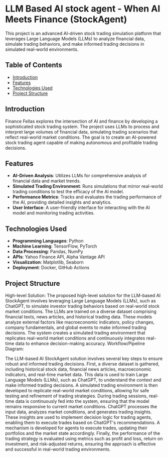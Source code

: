 # LLM Based AI stock agent - When AI Meets Finance (StockAgent)

This project is an advanced AI-driven stock trading simulation platform that leverages Large Language Models (LLMs) to analyze financial data, simulate trading behaviors, and make informed trading decisions in simulated real-world environments.

## Table of Contents

- [Introduction](#introduction)
- [Features](#features)
- [Technologies Used](#technologies-used)
- [Project Structure](#project-structure)

## Introduction

Finance Fellas explores the intersection of AI and finance by developing a sophisticated stock trading system. The project uses LLMs to process and interpret large volumes of financial data, simulating trading scenarios that reflect real-world market conditions. The goal is to create an AI-powered stock trading agent capable of making autonomous and profitable trading decisions.

## Features

- **AI-Driven Analysis**: Utilizes LLMs for comprehensive analysis of financial data and market trends.
- **Simulated Trading Environment**: Runs simulations that mirror real-world trading conditions to test the efficacy of the AI model.
- **Performance Metrics**: Tracks and evaluates the trading performance of the AI, providing detailed insights and analytics.
- **User Interface**: A user-friendly interface for interacting with the AI model and monitoring trading activities.

## Technologies Used

- **Programming Languages**: Python
- **Machine Learning**: TensorFlow, PyTorch
- **Data Processing**: Pandas, NumPy
- **APIs**: Yahoo Finance API, Alpha Vantage API
- **Visualization**: Matplotlib, Seaborn
- **Deployment**: Docker, GitHub Actions

## Project Structure
High-level Solution: The proposed high-level solution for the LLM-based AI StockAgent involves leveraging
Large Language Models (LLMs), such as ChatGPT, to simulate investor trading behaviors based on real-world stock
market conditions. The LLMs are trained on a diverse dataset comprising financial texts, news articles, and
historical trading data. These models analyze external factors like macroeconomic indicators, policy changes,
company fundamentals, and global events to make informed trading decisions. The system creates a simulated
trading environment that replicates real-world market conditions and continuously integrates real-time data to
enhance decision-making accuracy.
Workflow/Pipeline Diagram:

The LLM-based AI StockAgent solution involves several key steps to ensure robust and informed trading decisions.
First, a diverse dataset is gathered, including historical stock data, financial news articles, macroeconomic
indicators, and real-time market data. This data is used to train Large Language Models (LLMs), such as ChatGPT,
to understand the context and make informed trading decisions. A simulated trading environment is then developed
to replicate real-world market conditions, allowing for safe testing and refinement of trading strategies. During
trading sessions, real-time data is continuously fed into the system, ensuring that the model remains responsive to
current market conditions. ChatGPT processes the input data, analyzes market conditions, and generates trading
insights. These insights are used to implement decision logic for trading agents, enabling them to execute trades
based on ChatGPT's recommendations. A mechanism is developed for agents to execute trades, updating their
portfolios and the market state accordingly. Finally, the performance of the trading strategy is evaluated using
metrics such as profit and loss, return on investment, and risk-adjusted returns, ensuring the approach is effective
and successful in real-world trading environments.

